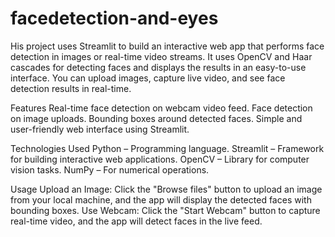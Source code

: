 # facedetection-and-eyes


His project uses Streamlit to build an interactive web app that performs face detection in images or real-time video streams. It uses OpenCV and Haar cascades for detecting faces and displays the results in an easy-to-use interface. You can upload images, capture live video, and see face detection results in real-time.

Features
Real-time face detection on webcam video feed.
Face detection on image uploads.
Bounding boxes around detected faces.
Simple and user-friendly web interface using Streamlit.

Technologies Used
Python – Programming language.
Streamlit – Framework for building interactive web applications.
OpenCV – Library for computer vision tasks.
NumPy – For numerical operations.

Usage
Upload an Image: Click the "Browse files" button to upload an image from your local machine, and the app will display the detected faces with bounding boxes.
Use Webcam: Click the "Start Webcam" button to capture real-time video, and the app will detect faces in the live feed.

